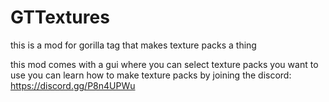 # GTTextures
this is a mod for gorilla tag that makes texture packs a thing 

this mod comes with a gui where you can select texture packs you want to use you can learn how to make texture packs by joining the discord: https://discord.gg/P8n4UPWu
